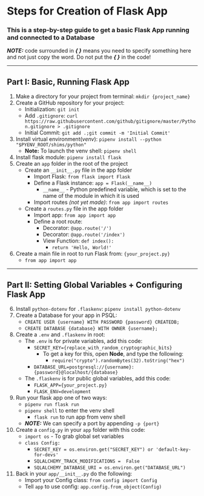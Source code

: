 
# Steps for Creation of Flask App
### This is a step-by-step guide to get a basic Flask App running and connected to a Database
***NOTE:*** code surrounded in ***{ }***  means you need to specify something here and not just copy the word. Do not put the ***{ }*** in the code!

---
## Part I: Basic, Running Flask App
 1. Make a directory for your project from terminal: `mkdir {project_name}`
 2. Create a GitHub repository for your project:
     - Initialization: `git init`
     - Add `.gitignore`: `curl https://raw.githubusercontent.com/github/gitignore/master/Python.gitignore > .gitignore`
     - Initial Commit: `git add .;git commit -m 'Initial Commit'`
 4. Install virtual environment(*venv*): `pipenv install --python "$PYENV_ROOT/shims/python"`
     - **Note:** To launch the venv shell: `pipenv shell`
 5. Install flask module: `pipenv install flask`
 6. Create an `app` folder in the root of the project
	 - Create an `__init__.py` file in the app folder
	   - Import Flask: `from flask import Flask`
	   - Define a Flask instance: `app = Flask(__name__)`
		 - `__name__` - Python predefined variable, which is set to the name of the module in which it is used
	   - Import routes *(not yet made)*: `from app import routes`
	 - Create a `routes.py` file in the app folder
		 - Import app: `from app import app`
		 - Define a root route:
			 - Decorator: `@app.route('/')`
			 - Decorator: `@app.route('/index')`
			 - View Function: `def index():`
				 -  `return 'Hello, World!'`
5. Create a main file in root to run Flask from: `{your_project.py}`
	- `from app import app`
---
## Part II: Setting Global Variables + Configuring Flask App
6. Install `python-dotenv` for `.flaskenv`: `pipenv install python-dotenv`
7. Create a Database for your app in PSQL:
    - `CREATE USER {username} WITH PASSWORD {password} CREATEDB;`
    - `CREATE DATABASE {database} WITH OWNER {username};`
8. Create a `.env` and `.flaskenv` in root:
    - The `.env` is for private variables, add this code:
	     - `SECRET_KEY={replace_with_random_cryptographic_bits}`
	       - To get a key for this, open **Node**, and type the following:
		       - `require("crypto").randomBytes(32).toString("hex")`
	     - `DATABASE_URL=postgresql://{username}:{password}@localhost/{database}`
    - The `.flaskenv` is for public global variables, add this code:
		 - `FLASK_APP={your_project.py}`
		 - `FLASK_ENV=development`
9. Run your flask app one of two ways:
    - `pipenv run flask run`
    - `pipenv shell` to enter the venv shell
	    - `flask run` to run app from venv shell
	 - ***NOTE:*** We can specify a port by appending `-p {port}`
10. Create a `config.py` in your `app` folder with this code:
    - `import os` - To grab global set variables
    - `class Config:`
	    - `SECRET_KEY = os.environ.get("SECRET_KEY") or 'default-key-for-devs'`
	    - `SQLALCHEMY_TRACK_MODIFICATIONS =  False`
	    - `SQLALCHEMY_DATABASE_URI = os.environ.get("DATABASE_URL")`
11. Back in your `app/__init__.py` do the following:
    - Import your Config class: `from config import Config`
    - Tell `app` to use config: `app.config.from_object(Config)`
